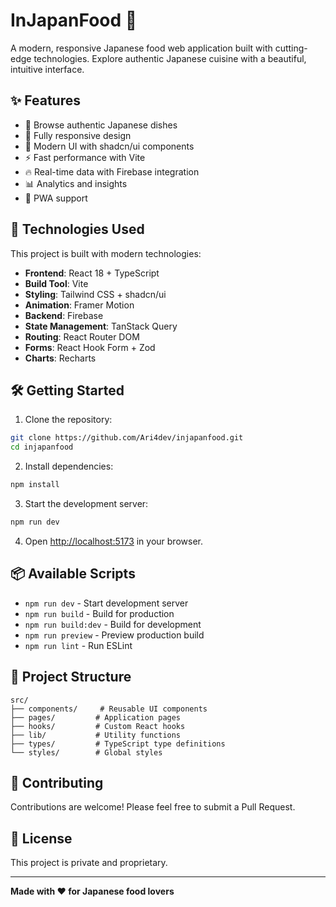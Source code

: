 # InJapanFood 🍱

A modern, responsive Japanese food web application built with cutting-edge technologies. Explore authentic Japanese cuisine with a beautiful, intuitive interface.

## ✨ Features

- 🍜 Browse authentic Japanese dishes
- 📱 Fully responsive design
- 🎨 Modern UI with shadcn/ui components
- ⚡ Fast performance with Vite
- 🔥 Real-time data with Firebase integration
- 📊 Analytics and insights
- 🎯 PWA support

## 🚀 Technologies Used

This project is built with modern technologies:

- **Frontend**: React 18 + TypeScript
- **Build Tool**: Vite
- **Styling**: Tailwind CSS + shadcn/ui
- **Animation**: Framer Motion
- **Backend**: Firebase
- **State Management**: TanStack Query
- **Routing**: React Router DOM
- **Forms**: React Hook Form + Zod
- **Charts**: Recharts

## 🛠️ Getting Started

1. Clone the repository:
```bash
git clone https://github.com/Ari4dev/injapanfood.git
cd injapanfood
```

2. Install dependencies:
```bash
npm install
```

3. Start the development server:
```bash
npm run dev
```

4. Open [http://localhost:5173](http://localhost:5173) in your browser.

## 📦 Available Scripts

- `npm run dev` - Start development server
- `npm run build` - Build for production
- `npm run build:dev` - Build for development
- `npm run preview` - Preview production build
- `npm run lint` - Run ESLint

## 🎯 Project Structure

```
src/
├── components/     # Reusable UI components
├── pages/         # Application pages
├── hooks/         # Custom React hooks
├── lib/           # Utility functions
├── types/         # TypeScript type definitions
└── styles/        # Global styles
```

## 🤝 Contributing

Contributions are welcome! Please feel free to submit a Pull Request.

## 📄 License

This project is private and proprietary.

---

**Made with ❤️ for Japanese food lovers**

